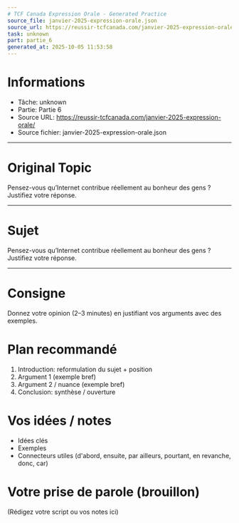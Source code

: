 ```yaml
---
# TCF Canada Expression Orale - Generated Practice
source_file: janvier-2025-expression-orale.json
source_url: https://reussir-tcfcanada.com/janvier-2025-expression-orale/
task: unknown
part: partie_6
generated_at: 2025-10-05 11:53:58
---
```


# Informations
- Tâche: unknown
- Partie: Partie 6
- Source URL: https://reussir-tcfcanada.com/janvier-2025-expression-orale/
- Source fichier: janvier-2025-expression-orale.json

---

# Original Topic
Pensez-vous qu’Internet contribue réellement au bonheur des gens ?Justifiez votre réponse.

---

# Sujet
Pensez-vous qu’Internet contribue réellement au bonheur des gens ?Justifiez votre réponse.

---
# Consigne
Donnez votre opinion (2–3 minutes) en justifiant vos arguments avec des exemples.

# Plan recommandé
1. Introduction: reformulation du sujet + position
2. Argument 1 (exemple bref)
3. Argument 2 / nuance (exemple bref)
4. Conclusion: synthèse / ouverture

# Vos idées / notes
- Idées clés
- Exemples
- Connecteurs utiles (d'abord, ensuite, par ailleurs, pourtant, en revanche, donc, car)

# Votre prise de parole (brouillon)
(Rédigez votre script ou vos notes ici)
